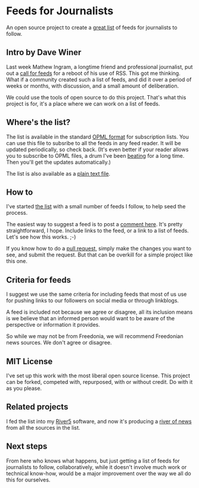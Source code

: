 # Feeds for Journalists

An open source project to create a <a href="https://github.com/scripting/feedsForJournalists/blob/master/list.txt">great list</a> of feeds for journalists to follow.

## Intro by Dave Winer

Last week Mathew Ingram, a longtime friend and professional journalist, put out a <a href="https://twitter.com/mathewi/status/952214692918734848">call for feeds</a> for a reboot of his use of RSS. This got me thinking. What if a community created such a list of feeds, and did it over a period of weeks or months, with discussion, and a small amount of deliberation. 

We could use the tools of open source to do this project. That's what this project is for, it's a place where we can work on a list of feeds. 

## Where's the list?

The list is available in the standard <a href="https://github.com/scripting/feedsForJournalists/blob/master/list.opml">OPML format</a> for subscription lists. You can use this file to subsribe to all the feeds in any feed reader. It will be updated periodically, so check back. (It's even better if your reader allows you to subscribe to OPML files, a drum I've been <a href="http://scripting.com/2013/08/15/feedReaderDevs">beating</a> for a long time. Then you'll get the updates automatically.)

The list is also available as a <a href="https://github.com/scripting/feedsForJournalists/blob/master/list.txt">plain text file</a>. 

## How to

I've started <a href="https://github.com/scripting/feedsForJournalists/blob/master/list.txt">the list</a> with a small number of feeds I follow, to help seed the process. 

The easiest way to suggest a feed is to post a <a href="https://github.com/scripting/feedsForJournalists/issues/3">comment here</a>. It's pretty straightforward, I hope. Include links to the feed, or a link to a list of feeds. Let's see how this works. ;-)

If you know how to do a <a href="https://yangsu.github.io/pull-request-tutorial/">pull request</a>, simply make the changes you want to see, and submit the request. But that can be overkill for a simple project like this one. 

## Criteria for feeds

I suggest we use the same criteria for including feeds that most of us use for pushing links to our followers on social media or through  linkblogs. 

A feed is included not because we agree or disagree, all its inclusion means is we believe that an informed person would want to be aware of the perspective or information it provides. 

So while we may not be from Freedonia, we will recommend Freedonian news sources. We don't agree or disagree. 

## MIT License

I've set up this work with the most liberal open source license. This project can be forked, competed with, repurposed, with or without credit. Do with it as you please.

## Related projects

I fed the list into my <a href="https://github.com/scripting/river5">River5</a> software, and now it's producing a <a href="http://scripting.com/journalists/">river of news</a> from all the sources in the list. 

## Next steps

From here who knows what happens, but just getting a list of feeds for journalists to follow, collaboratively, while it doesn't involve much work or technical know-how, would be a major improvement over the way we all do this for ourselves. 

